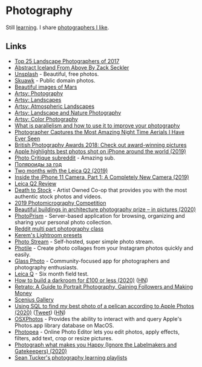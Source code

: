 # Photography

Still [learning](https://www.instagram.com/nikitavoloboev/). I share [photographers I like](art.md#photography).

## Links

- [Top 25 Landscape Photographers of 2017](https://www.capturelandscapes.com/top-25-landscape-photographers-of-2017/)
- [Abstract Iceland From Above By Zack Seckler](https://www.ignant.com/2016/02/01/abstract-iceland-from-above-by-zack-seckler/)
- [Unsplash](https://unsplash.com) - Beautiful, free photos.
- [Skuawk](http://skuawk.com) - Public domain photos.
- [Beautiful images of Mars](https://www.uahirise.org/catalog/index.php?page=1)
- [Artsy: Photography](https://www.artsy.net/gene/photography)
- [Artsy: Landscapes](https://www.artsy.net/gene/landscapes)
- [Artsy: Atmospheric Landscapes](https://www.artsy.net/gene/atmospheric-landscapes)
- [Artsy: Landscape and Nature Photography](https://www.artsy.net/gene/landscape-and-nature-photography)
- [Artsy: Color Photography](https://www.artsy.net/gene/color-photography)
- [What is parallelism and how to use it to improve your photography](https://medium.com/@zellersamuel/what-is-parallelism-and-how-to-use-it-to-improve-your-photography-652240f9408f?sk=75b2840481296e121617627ba8f98e55)
- [Photographer Captures the Most Amazing Night Time Aerials I Have Ever Seen](http://themindcircle.com/night-time-aerial-photographs/)
- [British Photography Awards 2018: Check out award-winning pictures](https://www.bbc.co.uk/newsround/47060311)
- [Apple highlights best photos shot on iPhone around the world (2019)](https://www.apple.com/newsroom/2019/02/apple-highlights-best-photos-shot-on-iphone-around-the-world/)
- [Photo Critique subreddit](https://www.reddit.com/r/photocritique/) - Amazing sub.
- [Поляроиды за год](http://sergeykorol.ru/blog/polaroids/)
- [Two months with the Leica Q2 (2019)](https://photos.mrfrisby.com/two-months-with-the-leica-q2)
- [Inside the iPhone 11 Camera, Part 1: A Completely New Camera (2019)](https://blog.halide.cam/inside-the-iphone-11-camera-part-1-a-completely-new-camera-28ea5d091071)
- [Leica Q2 Review](https://www.needoptic.com/leica-q2-review-2019)
- [Death to Stock](https://deathtothestockphoto.com/) - Artist Owned Co-op that provides you with the most authentic stock photos and videos.
- [2019 Photomicrography Competition](https://www.nikonsmallworld.com/galleries/2019-photomicrography-competition)
- [Beautiful buildings in architecture photography prize – in pictures (2020)](https://www.theguardian.com/artanddesign/gallery/2020/jan/28/beautiful-buildings-in-architecture-photography-prize-in-pictures)
- [PhotoPrism](https://github.com/photoprism/photoprism) - Server-based application for browsing, organizing and sharing your personal photo collection.
- [Reddit multi part photography class](https://www.reddit.com/r/photoclass/)
- [Kerem's Lightroom presets](http://kerem-bakir.com/shop/)
- [Photo Stream](https://github.com/maxvoltar/photo-stream) - Self-hosted, super simple photo stream.
- [Photile](https://photile.co/) - Create photo collages from your Instagram photos quickly and easily.
- [Glass Photo](https://glass.photo/) - Community-focused app for photographers and photography enthusiasts.
- [Leica Q](https://craigmod.com/essays/leica_q/) - Six month field test.
- [How to build a darkroom for £100 or less (2020)](https://www.35mmc.com/06/04/2020/darkroom-technique-part-1-how-to-build-a-darkroom-for-100-or-less-by-sroyon-mukherjee/) ([HN](https://news.ycombinator.com/item?id=22948687))
- [Retrato: A Guide to Portrait Photography, Gaining Followers and Making Money](https://www.notion.so/Retrato-9de8ae4447804ed189838bd3a8b3d509)
- [Scenius Gallery](https://www.sceniusgallery.com/)
- [Using SQL to find my best photo of a pelican according to Apple Photos (2020)](https://simonwillison.net/2020/May/21/dogsheep-photos/) ([Tweet](https://twitter.com/simonw/status/1263550178134376448)) ([HN](https://news.ycombinator.com/item?id=23271053))
- [OSXPhotos](https://github.com/RhetTbull/osxphotos) - Provides the ability to interact with and query Apple's Photos.app library database on MacOS.
- [Photopea](https://www.photopea.com/) - Online Photo Editor lets you edit photos, apply effects, filters, add text, crop or resize pictures.
- [Photograph what makes you Happy (Ignore the Labelmakers and Gatekeepers) (2020)](https://www.youtube.com/watch?v=ZJGZxzH_ZpU)
- [Sean Tucker's photography learning playlists](https://www.youtube.com/user/seantuckermerge/playlists)